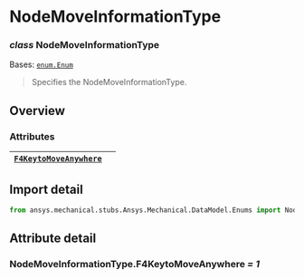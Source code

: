 <a id="nodemoveinformationtype"></a>

# NodeMoveInformationType

<a id="NodeMoveInformationType"></a>

### *class* NodeMoveInformationType

Bases: [`enum.Enum`](https://docs.python.org/3/library/enum.html#enum.Enum)

> Specifies the NodeMoveInformationType.

> <!-- !! processed by numpydoc !! -->

<a id="overview"></a>

## Overview

### Attributes

| [`F4KeytoMoveAnywhere`](#NodeMoveInformationType.F4KeytoMoveAnywhere)   |    |
|-------------------------------------------------------------------------|----|

<a id="import-detail"></a>

## Import detail

```python
from ansys.mechanical.stubs.Ansys.Mechanical.DataModel.Enums import NodeMoveInformationType
```

<a id="attribute-detail"></a>

## Attribute detail

<a id="NodeMoveInformationType.F4KeytoMoveAnywhere"></a>

### NodeMoveInformationType.F4KeytoMoveAnywhere *= 1*
